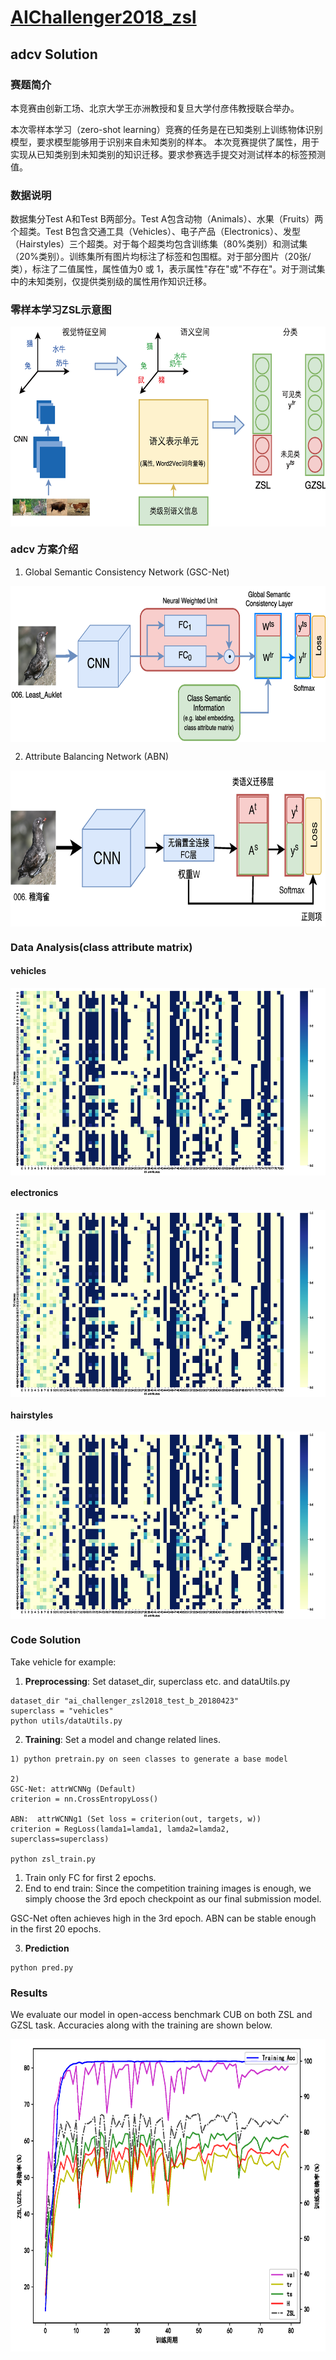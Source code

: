 
#  [AIChallenger2018_zsl](https://challenger.ai/competition/zsl2018)
## adcv Solution

### 赛题简介
本竞赛由创新工场、北京大学王亦洲教授和复旦大学付彦伟教授联合举办。

本次零样本学习（zero-shot learning）竞赛的任务是在已知类别上训练物体识别模型，要求模型能够用于识别来自未知类别的样本。
本次竞赛提供了属性，用于实现从已知类别到未知类别的知识迁移。要求参赛选手提交对测试样本的标签预测值。

### 数据说明
数据集分Test A和Test B两部分。Test A包含动物（Animals）、水果（Fruits）两个超类。Test B包含交通工具（Vehicles）、电子产品（Electronics）、发型（Hairstyles）三个超类。对于每个超类均包含训练集（80%类别）和测试集（20%类别）。训练集所有图片均标注了标签和包围框。对于部分图片（20张/类），标注了二值属性，属性值为0 或 1，表示属性"存在"或"不存在"。对于测试集中的未知类别，仅提供类别级的属性用作知识迁移。

### 零样本学习ZSL示意图
 <img src="data/zsl_demo.png" width = "610" height = "320" alt="zsl_demo" align=center />

### adcv 方案介绍

1. Global Semantic Consistency Network (GSC-Net)
 <img src="data/GSC.png" width = "700" height = "250" alt="GSC" align=center />

2. Attribute Balancing Network (ABN)
 <img src="data/ZSL_abn.png" width = "700" height = "250" alt="GSC" align=center />

### Data Analysis(class attribute matrix)
#### vehicles
 <img src="data/vehicles_attr.png" width = "600" height = "300" alt="GSC" align=center />

#### electronics
 <img src="data/vehicles_attr.png" width = "600" height = "300" alt="GSC" align=center />

#### hairstyles
 <img src="data/vehicles_attr.png" width = "600" height = "300" alt="GSC" align=center />


### Code Solution
Take vehicle for example:
1. **Preprocessing**: Set dataset_dir, superclass etc. and dataUtils.py
```
dataset_dir "ai_challenger_zsl2018_test_b_20180423"
superclass = "vehicles"
python utils/dataUtils.py
```

2. **Training**: Set a model and change related lines.
```
1) python pretrain.py on seen classes to generate a base model

2)
GSC-Net: attrWCNNg (Default)
criterion = nn.CrossEntropyLoss()

ABN:  attrWCNNg1 (Set loss = criterion(out, targets, w))
criterion = RegLoss(lamda1=lamda1, lamda2=lamda2, superclass=superclass)

python zsl_train.py
```
1) Train only FC for first 2 epochs.
2) End to end train: Since the competition training images is enough,
we simply choose the 3rd epoch checkpoint as our final submission model.

GSC-Net often achieves high in the 3rd epoch.
ABN can be stable enough in the first 20 epochs.

3. **Prediction**
```
python pred.py
```


### Results
We evaluate our model in open-access benchmark CUB on both ZSL and GZSL
task. Accuracies along with the training are shown below.

 <img src="data/GZSL_epoch_cub_cn.png" width = "800" height = "500" alt="GSC" align=center />

